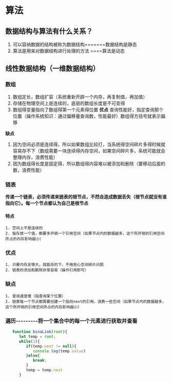# 算法
## 数据结构与算法有什么关系？
   1. 可以容纳数据的结构被称为数据结构=======数据结构是静态
   2. 算法是用来对数据结构进行处理的方法 ====算法是动态
## 线性数据结构（一维数据结构）

### 数组
   1. 数组定长，数组扩容（系统重新开辟一个内存，再复制值，再加值）
   2. 存储在物理空间上是连续的，底层的数组长度是不可变得
   3. 数组得变量指向了数组得第一个元素得位置
   **优点**
   查询性能好，指定查询那个位置（操作系统知识：通过偏移量查询数，性能最好）数组得方括号就表示偏移

   **缺点**
   1. 因为空间必须是连续得，所以如果数组比较打，当系统得空间碎片多得时候就容易存不下（数组需要一块连续得内存空间，如果空间碎片多，系统可能就会整理内存，浪费性能）
   2. 因为数组得长度是固定得，所以数组得内容难以被添加和删除（要移动后面的数，浪费性能）

   ### 链表
   **传递一个链表，必须传递来链表的根节点，不然会造成数据丢失（根节点就没有谁指向它）。每一个节点都认为自己是根节点**
   #### 特点
    1. 空间上不是连续的
    2. 每存放一个值，都要多开销一个引用空间（如果节点内的数据越多，这个所开销的引用空间所占的内存影响越小）

   ### 优点 
    1. 只要内存足够大，就能存的下，不用担心空间碎片问题
    2. 链表的添加和删除非常容易（操作引用即可）
   
   ### 缺点
    1. 查询速度慢（指查询某个位置）
    2. 链表每一个节点都需要创建一个指向next的引用，浪费一些空间（如果节点内的数据越多，这个所开销的引用空间所占的内存影响越小）

   ### 遍历---------将一个集合中的每一个元素进行获取并查看

   ```javascript
      function binaLink(root){
         let temp = root;
         while(1){
            if(temp.next != null){
               console.log(temp.value)
            }else{
               break;
            }
            temp = temp.next
         }
   ```


